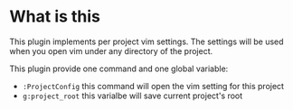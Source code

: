 # What is this

This plugin implements per project vim settings. The settings will be used when you open vim under any directory of the project.

This plugin provide one command and one global variable:

- `:ProjectConfig` this command will open the vim setting for this project
- `g:project_root` this varialbe will save current project's root
